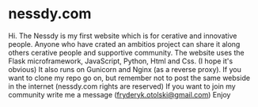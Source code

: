 # nessdy.com
Hi. The Nessdy is my first website which is for cerative and innovative people. Anyone who have crated an ambitios project can share it along others cerative people and supportive community. The website uses the Flask microframework, JavaScript, Python, Html and Css. (I hope it's obvious) It also runs on Gunicorn and Nginx (as a reverse proxy).
If you want to clone my repo go on, but remember not to post the same webside in the internet (nessdy.com rights are reserved)
If you want to join my community write me a message (fryderyk.otolski@gmail.com)
Enjoy